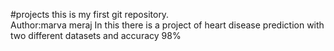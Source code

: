 #projects
this is my first git repository.
<br>
Author:marva meraj
In this there is a project of heart disease prediction with two different datasets and accuracy 98%
